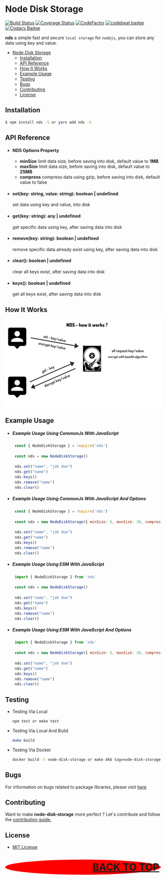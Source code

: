 # Node Disk Storage

[![Build Status](https://travis-ci.com/restuwahyu13/node-disk-storage.svg?branch=main)](https://travis-ci.com/restuwahyu13/node-disk-storage) [![Coverage Status](https://coveralls.io/repos/github/restuwahyu13/node-disk-storage/badge.svg?branch=main)](https://coveralls.io/github/restuwahyu13/node-disk-storage?branch=main) [![CodeFactor](https://www.codefactor.io/repository/github/restuwahyu13/node-disk-storage/badge)](https://www.codefactor.io/repository/github/restuwahyu13/node-disk-storage) [![codebeat badge](https://codebeat.co/badges/5611b53e-e00a-40c1-bab2-b9a8f5592b33)](https://codebeat.co/projects/github-com-restuwahyu13-node-disk-storage-main) [![Codacy Badge](https://app.codacy.com/project/badge/Grade/d74af409b71641fb96484df3dc582365)](https://www.codacy.com/gh/restuwahyu13/node-disk-storage/dashboard?utm_source=github.com&amp;utm_medium=referral&amp;utm_content=restuwahyu13/node-disk-storage&amp;utm_campaign=Badge_Grade)

**nds** a simple fast and secure `local storage` for `nodejs`, you can store any data using key and value.

- [Node Disk Storage](#node-disk-storage)
  - [Installation](#installation)
  - [API Reference](#api-reference)
  - [How It Works](#how-it-works)
  - [Example Usage](#example-usage)
  - [Testing](#testing)
  - [Bugs](#bugs)
  - [Contributing](#contributing)
  - [License](#license)

## Installation

```bash
$ npm install nds -S or yarn add nds -S
```
## API Reference

- #### NDS Options Property

  + **minSize** limit data size, before saving into disk, default value to **1MB**
  + **maxSize** limit data size, before saving into disk, default value to **25MB**
  + **compress** compress data using gzip, before saving into disk, default value to false

- #### set(key: string, value: string): boolean | undefined
  set data using key and value, into disk

- #### get(key: string): any | undefined
  get specific data using key, after saving data into disk

- #### remove(key: string): boolean | undefined
  remove specific data already exist using key, after saving data into disk

- #### clear(): boolean | undefined
  clear all keys exist, after saving data into disk

- #### keys(): boolean | undefined
  get all keys exist, after saving data into disk

## How It Works

<img src="images/nds-work.png" alt="example-nds-work"/>

## Example Usage

- ##### Example Usage Using CommonJs With JavaScript

  ```javascript
   const { NodeDiskStorage } = require('nds')

   const nds = new NodeDiskStorage()

   nds.set("name", "joh doe")
   nds.get("name")
   nds.keys()
   nds.remove("name")
   nds.clear()
  ```
- ##### Example Usage Using CommonJs With JavaScript And Options

  ```javascript
   const { NodeDiskStorage } = require('nds')

   const nds = new NodeDiskStorage({ minSize: 5, maxSize: 30, compress: true })

   nds.set("name", "joh doe")
   nds.get("name")
   nds.keys()
   nds.remove("name")
   nds.clear()
  ```

- ##### Example Usage Using ESM With JavaScript

  ```javascript
   import { NodeDiskStorage } from 'nds'

   const nds = new NodeDiskStorage()

   nds.set("name", "joh doe")
   nds.get("name")
   nds.keys()
   nds.remove("name")
   nds.clear()
  ```

- ##### Example Usage Using ESM With JavaScript And Options

  ```javascript
   import { NodeDiskStorage } from 'nds'

   const nds = new NodeDiskStorage({ minSize: 5, maxSize: 30, compress: true })

   nds.set("name", "joh doe")
   nds.get("name")
   nds.keys()
   nds.remove("name")
   nds.clear()
  ```

## Testing

- Testing Via Local

  ```sh
  npm test or make test
  ```

- Testing Via Local And Build

  ```sh
  make build
  ```

- Testing Via Docker

  ```sh
  docker build -t node-disk-storage or make dkb tag=node-disk-storage
  ```

## Bugs

For information on bugs related to package libraries, please visit [here](https://github.com/restuwahyu13/node-disk-storage/issues)

## Contributing

Want to make **node-disk-storage** more perfect ? Let's contribute and follow the [contribution guide.](https://github.com/restuwahyu13/node-disk-storage/blob/main/CONTRIBUTING.md)

## License

- [MIT License](https://github.com/restuwahyu13/node-disk-storage/blob/main/LICENSE.md)

<p align="right" style="padding: 5px; border-radius: 100%; background-color: red; font-size: 2rem;">
  <b><a href="#node-disk-storage">BACK TO TOP</a></b>
</p>
